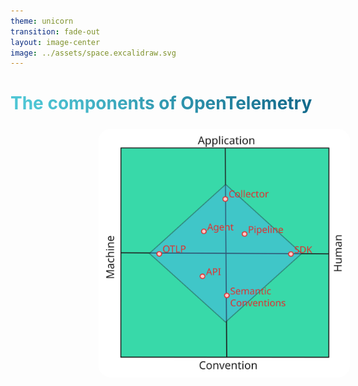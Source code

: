 ```yaml
---
theme: unicorn
transition: fade-out
layout: image-center
image: ../assets/space.excalidraw.svg
---
```


# The components of OpenTelemetry

<img src="../assets/space.excalidraw.svg">

<style>
img {
    border-radius: 5%;
    scale: 80%;
    margin-top: -45px;
    margin-left: 90px;
}
  h1 {
  background-color:  linear-gradient(180deg, #271817 0%, #27181700 100%);
  background-image: linear-gradient(45deg, #4EC5D4 10%, #146b8c 90%);
  background-size: 100%;
  -webkit-background-clip: text;
  -moz-background-clip: text;
  -webkit-text-fill-color: transparent;
  -moz-text-fill-color: transparent;
}
</style>